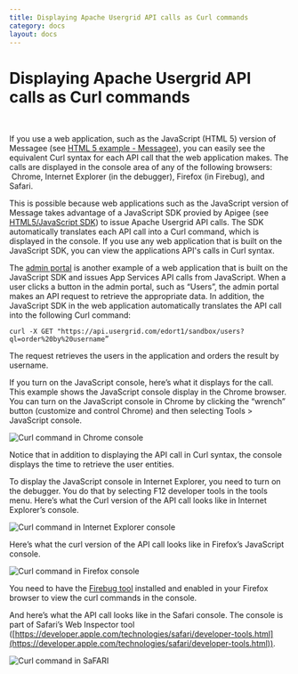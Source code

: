 ```yaml
---
title: Displaying Apache Usergrid API calls as Curl commands  
category: docs
layout: docs
---
```


Displaying Apache Usergrid API calls as Curl commands
==================================================

 

If you use a web application, such as the JavaScript (HTML 5) version of
Messagee (see [HTML 5 example - Messagee](/html-5-example-messagee)),
you can easily see the equivalent Curl syntax for each API call that the
web application makes. The calls are displayed in the console area of
any of the following browsers:  Chrome, Internet Explorer (in the
debugger), Firefox (in Firebug), and Safari.

This is possible because web applications such as the JavaScript version
of Message takes advantage of a JavaScript SDK provied by Apigee (see
[HTML5/JavaScript SDK](/html5javascript-sdk)) to issue Apache Usergrid API
calls. The SDK automatically translates each API call into a Curl
command, which is displayed in the console. If you use any web
application that is built on the JavaScript SDK, you can view the
applications API's calls in Curl syntax.

The [admin portal](http://apigee.com/usergrid/) is another example of a
web application that is built on the JavaScript SDK and issues App
Services API calls from JavaScript. When a user clicks a button in the
admin portal, such as “Users”, the admin portal makes an API request to
retrieve the appropriate data. In addition, the JavaScript SDK in the
web application automatically translates the API call into the following
Curl command:

    curl -X GET "https://api.usergrid.com/edort1/sandbox/users?ql=order%20by%20username”

The request retrieves the users in the application and orders the result
by username.

If you turn on the JavaScript console, here’s what it displays for the
call. This example shows the JavaScript console display in the Chrome
browser. You can turn on the JavaScript console in Chrome by clicking
the “wrench” button (customize and control Chrome) and then selecting
Tools \> JavaScript console. 

![Curl command in Chrome
console](/docs/sites/docs/files/jsconsole_chrome.png)

Notice that in addition to displaying the API call in Curl syntax, the
console displays the time to retrieve the user entities.

To display the JavaScript console in Internet Explorer, you need to turn
on the debugger. You do that by selecting F12 developer tools in the
tools menu. Here’s what the Curl version of the API call looks like in
Internet Explorer’s console.

![Curl command in Internet Explorer
console](/docs/sites/docs/files/jsconsole_ie.png)

Here’s what the curl version of the API call looks like in Firefox’s
JavaScript console.

![Curl command in Firefox
console](/docs/sites/docs/files/jsconsole_firefox.png)

You need to have the [Firebug tool](http://getfirebug.com/) installed
and enabled in your Firefox browser to view the curl commands in the
console.

And here’s what the API call looks like in the Safari console. The
console is part of Safari’s Web Inspector tool
([https://developer.apple.com/technologies/safari/developer-tools.html](https://developer.apple.com/technologies/safari/developer-tools.html)).

![Curl command in SaFARI](/docs/sites/docs/files/jsconsole_safari.png)
